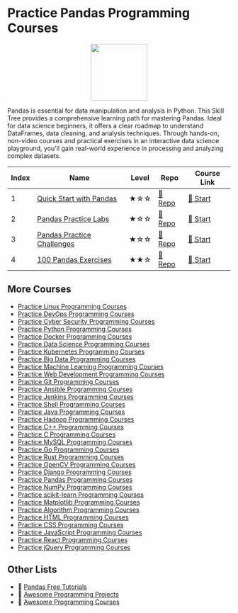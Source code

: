 # Practice Pandas Programming Courses

<div align="center">
<img width="128px" src="https://file.labex.io/path/qhqKKAjZr3K5.png">
</div>

Pandas is essential for data manipulation and analysis in Python. This Skill Tree provides a comprehensive learning path for mastering Pandas. Ideal for data science beginners, it offers a clear roadmap to understand DataFrames, data cleaning, and analysis techniques. Through hands-on, non-video courses and practical exercises in an interactive data science playground, you'll gain real-world experience in processing and analyzing complex datasets.

|   Index | Name                                                                              | Level   | Repo                                                               | Course Link                                                    |
|---------|-----------------------------------------------------------------------------------|---------|--------------------------------------------------------------------|----------------------------------------------------------------|
|       1 | [Quick Start with Pandas](https://labex.io/courses/quick-start-with-pandas)       | ★☆☆     | [🔗 Repo](https://github.com/labex-labs/quick-start-with-pandas)    | [🚀 Start](https://labex.io/courses/quick-start-with-pandas)    |
|       2 | [Pandas Practice Labs](https://labex.io/courses/pandas-practice-labs)             | ★☆☆     | [🔗 Repo](https://github.com/labex-labs/pandas-practice-labs)       | [🚀 Start](https://labex.io/courses/pandas-practice-labs)       |
|       3 | [Pandas Practice Challenges](https://labex.io/courses/pandas-practice-challenges) | ★☆☆     | [🔗 Repo](https://github.com/labex-labs/pandas-practice-challenges) | [🚀 Start](https://labex.io/courses/pandas-practice-challenges) |
|       4 | [100 Pandas Exercises](https://labex.io/courses/100-pandas-exercises)             | ★★☆     | [🔗 Repo](https://github.com/labex-labs/100-pandas-exercises)       | [🚀 Start](https://labex.io/courses/100-pandas-exercises)       |

## More Courses

- [Practice Linux Programming Courses](https://github.com/labex-labs/practice-linux-programming-courses)
- [Practice DevOps Programming Courses](https://github.com/labex-labs/practice-devops-programming-courses)
- [Practice Cyber Security Programming Courses](https://github.com/labex-labs/practice-cysec-programming-courses)
- [Practice Python Programming Courses](https://github.com/labex-labs/practice-python-programming-courses)
- [Practice Docker Programming Courses](https://github.com/labex-labs/practice-docker-programming-courses)
- [Practice Data Science Programming Courses](https://github.com/labex-labs/practice-data-science-programming-courses)
- [Practice Kubernetes Programming Courses](https://github.com/labex-labs/practice-kubernetes-programming-courses)
- [Practice Big Data Programming Courses](https://github.com/labex-labs/practice-bigdata-programming-courses)
- [Practice Machine Learning Programming Courses](https://github.com/labex-labs/practice-ml-programming-courses)
- [Practice Web Development Programming Courses](https://github.com/labex-labs/practice-web-development-programming-courses)
- [Practice Git Programming Courses](https://github.com/labex-labs/practice-git-programming-courses)
- [Practice Ansible Programming Courses](https://github.com/labex-labs/practice-ansible-programming-courses)
- [Practice Jenkins Programming Courses](https://github.com/labex-labs/practice-jenkins-programming-courses)
- [Practice Shell Programming Courses](https://github.com/labex-labs/practice-shell-programming-courses)
- [Practice Java Programming Courses](https://github.com/labex-labs/practice-java-programming-courses)
- [Practice Hadoop Programming Courses](https://github.com/labex-labs/practice-hadoop-programming-courses)
- [Practice C++ Programming Courses](https://github.com/labex-labs/practice-cpp-programming-courses)
- [Practice C Programming Courses](https://github.com/labex-labs/practice-c-programming-courses)
- [Practice MySQL Programming Courses](https://github.com/labex-labs/practice-mysql-programming-courses)
- [Practice Go Programming Courses](https://github.com/labex-labs/practice-go-programming-courses)
- [Practice Rust Programming Courses](https://github.com/labex-labs/practice-rust-programming-courses)
- [Practice OpenCV Programming Courses](https://github.com/labex-labs/practice-opencv-programming-courses)
- [Practice Django Programming Courses](https://github.com/labex-labs/practice-django-programming-courses)
- [Practice Pandas Programming Courses](https://github.com/labex-labs/practice-pandas-programming-courses)
- [Practice NumPy Programming Courses](https://github.com/labex-labs/practice-numpy-programming-courses)
- [Practice scikit-learn Programming Courses](https://github.com/labex-labs/practice-sklearn-programming-courses)
- [Practice Matplotlib Programming Courses](https://github.com/labex-labs/practice-matplotlib-programming-courses)
- [Practice Algorithm Programming Courses](https://github.com/labex-labs/practice-algorithm-programming-courses)
- [Practice HTML Programming Courses](https://github.com/labex-labs/practice-html-programming-courses)
- [Practice CSS Programming Courses](https://github.com/labex-labs/practice-css-programming-courses)
- [Practice JavaScript Programming Courses](https://github.com/labex-labs/practice-javascript-programming-courses)
- [Practice React Programming Courses](https://github.com/labex-labs/practice-react-programming-courses)
- [Practice jQuery Programming Courses](https://github.com/labex-labs/practice-jquery-programming-courses)


## Other Lists

- 🔗 [Pandas Free Tutorials](https://github.com/labex-labs/pandas-free-tutorials)
- 🔗 [Awesome Programming Projects](https://github.com/labex-labs/awesome-programming-projects)
- 🔗 [Awesome Programming Courses](https://github.com/labex-labs/awesome-programming-courses)


